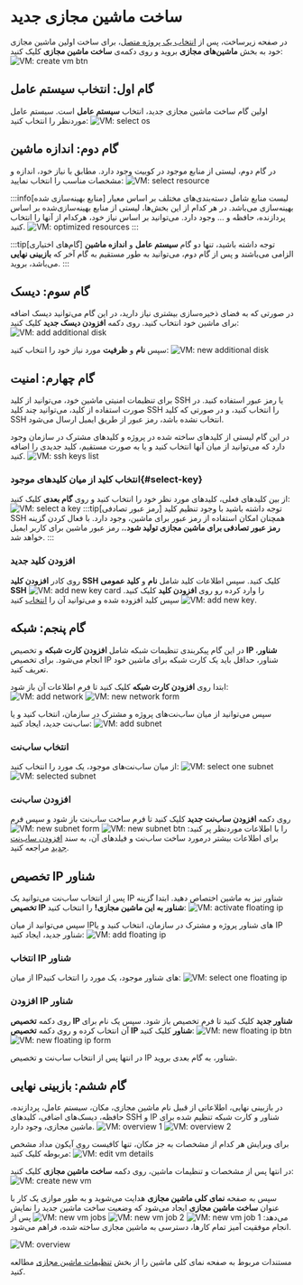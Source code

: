 # ساخت ماشین مجازی جدید

در صفحه زیرساخت، پس از [انتخاب یک پروژه متصل](../iaas-settings#select-project)، برای ساخت اولین ماشین مجازی خود به بخش **ماشین‌های مجازی** بروید و روی دکمه‌ی **ساخت ماشین مجازی** کلیک کنید:
![VM: create vm btn](create-vm-btn.png)

## گام اول: انتخاب سیستم عامل

اولین گام ساخت ماشین مجازی جدید، انتخاب **سیستم عامل** است. سیستم عامل موردنظر را انتخاب کنید:
![VM: select os](select-os.png)

## گام دوم: اندازه ماشین

در گام دوم، لیستی از منابع موجود در کوبیت وجود دارد. مطابق با نیاز خود، اندازه و مشخصات مناسب را انتخاب نمایید:
![VM: select resource](resource-list-1.png)

:::info[منابع بهینه‌سازی شده]
لیست منابع شامل دسته‌بندی‌های مختلف بر اساس معیار بهینه‌سازی می‌باشد. در هر کدام از این بخش‌ها، لیستی از منابع بهینه‌سازی‌شده بر اساس پردازنده، حافظه و ... وجود دارد. می‌توانید بر اساس نیاز خود، هرکدام از آنها را انتخاب کنید.
![VM: optimized resources](optimized-resources-list.png)
:::

:::tip[گام‌های اختیاری]
توجه داشته باشید، تنها دو گام **سیستم عامل** و **اندازه ماشین** الزامی می‌باشند و پس از گام دوم، می‌توانید به طور مستقیم به گام آخر که **بازبینی نهایی** می‌باشد، بروید.
:::

## گام سوم: دیسک

در صورتی که به فضای ذخیره‌سازی بیشتری نیاز دارید، در این گام می‌توانید دیسک اضافه برای ماشین خود انتخاب کنید. روی دکمه **افزودن دیسک جدید** کلیک کنید:
![VM: add additional disk](add-additional-disk.png)

سپس **نام** و **ظرفیت** مورد نیاز خود را انتخاب کنید:
![VM: new additional disk](new-additional-disk.png)

## گام چهارم: امنیت

برای تنظیمات امنیتی ماشین خود، می‌توانید از کلید SSH یا رمز عبور استفاده کنید. در صورت استفاده از کلید، می‌توانید چند کلید SSH را انتخاب کنید، و در صورتی که کلید SSH انتخاب نشده باشد، رمز عبور از طریق ایمیل ارسال می‌شود.

در این گام لیستی از کلیدهای ساخته شده در پروژه و کلیدهای مشترک در سازمان وجود دارد که می‌توانید از میان آنها انتخاب کنید و یا به صورت مستقیم، کلید جدیدی را اضافه کنید.
![VM: ssh keys list](ssh-keys-list.png)

### انتخاب کلید از میان کلیدهای موجود{#select-key}

از بین کلیدهای فعلی، کلیدهای مورد نظر خود را انتخاب کنید و روی **گام بعدی** کلیک کنید:
![VM: select a key](select-key.png)
:::tip[رمز عبور تصادفی]
توجه داشته باشید با وجود تنظیم کلید SSH همچنان امکان استفاده از رمز عبور برای ماشین، وجود دارد. با فعال کردن گزینه **رمز عبور تصادفی برای ماشین مجازی تولید شود.**، رمز عبور ماشین برای کاربر ایمیل خواهد شد.
:::

### افزودن کلید جدید

روی کادر **افزودن کلید SSH** کلیک کنید. سپس اطلاعات کلید شامل **نام** و **کلید عمومی SSH** را وارد کرده رو روی **افزودن کلید** کلیک کنید.
![VM: add new key card](add-new-key-card.png)
![VM: add new key](add-new-key.png)
سپس کلید افزوده شده و می‌توانید آن را [انتخاب](#select-key) کنید.

## گام پنجم: شبکه

در این گام پیکربندی تنظیمات شبکه شامل **افزودن کارت شبکه** و تخصیص **IP شناور**، انجام می‌شود. برای تخصیص IP شناور، حداقل باید یک کارت شبکه برای ماشین خود تعریف کنید.

ابتدا روی **افزودن کارت شبکه** کلیک کنید تا فرم اطلاعات آن باز شود:
![VM: add network](add-network.png)
![VM: new network form](new-network-form.png)

سپس می‌توانید از میان ساب‌نت‌های پروژه و مشترک در سازمان، انتخاب کنید و یا ساب‌نت جدید، ایجاد کنید:
![VM: add subnet](select-subnet.png)

### انتخاب ساب‌نت

از میان ساب‌نت‌های موجود، یک مورد را انتخاب کنید:
![VM: select one subnet](select-subnet-2.png)
![VM: selected subnet](selected-subnet.png)

### افزودن ساب‌نت

روی دکمه **افزودن ساب‌نت جدید** کلیک کنید تا فرم ساخت ساب‌نت باز شود و سپس فرم را با اطلاعات موردنظر پر کنید:
![VM: new subnet btn](new-subnet-btn-vm.png)
![VM: new subnet form](new-subnet-form-vm.png)
برای اطلاعات بیشتر درمورد ساخت ساب‌نت و فیلدهای آن، به سند [افزودن ساب‌نت جدید](../subnets#add-new-subnet) مراجعه کنید.

## تخصیص IP شناور

پس از انتخاب ساب‌نت می‌توانید یک IP شناور نیز به ماشین اختصاص دهید. ابتدا گزینه **تخصیص IP شناور به این ماشین مجازی!** را انتخاب کنید:
![VM: activate floating ip](activate-floating-ip.png)

سپس می‌توانید از میان IPهای شناور پروژه و مشترک در سازمان، انتخاب کنید و یا IP شناور جدید، ایجاد کنید:
![VM: add floating ip](select-floating-ip.png)

### انتخاب IP شناور

از میان IPهای شناور موجود، یک مورد را انتخاب کنید:
![VM: select one floating ip](select-floating-ip-2.png)

### افزودن IP شناور

روی دکمه **تخصیص IP شناور جدید** کلیک کنید تا فرم تخصیص باز شود. سپس یک نام برای آن انتخاب کرده و روی دکمه **تخصیص IP شناور** کلیک کنید:
![VM: new floating ip btn](new-floating-ip-btn.png)
![VM: new floating ip form](new-floating-ip-form.png)

در انتها پس از انتخاب ساب‌نت و تخصیص IP شناور، به گام بعدی بروید.

## گام ششم: بازبینی نهایی

در بازبینی نهایی، اطلاعاتی از قبیل نام ماشین مجازی، مکان، سیستم عامل، پردازنده، حافظه، دیسک‌های اضافی، کلیدهای SSH و IP شناور و کارت شبکه تنظیم شده برای ماشین مجازی، وجود دارد.
![VM: overview 1](overview-new-vm-1.png)
![VM: overview 2](overview-new-vm-2.png)

برای ویرایش هر کدام از مشخصات به جز مکان، تنها کافیست روی آیکون مداد مشخص مربوطه کلیک کنید:
![VM: edit vm details](edit-new-vm-details.png)

در انتها پس از مشخصات و تنظیمات ماشین، روی دکمه **ساخت ماشین مجازی** کلیک کنید:
![VM: create new vm](create-new-vm.png)

سپس به صفحه **نمای کلی ماشین مجازی** هدایت می‌شوید و به طور موازی یک کار با عنوان **ساخت ماشین مجازی** ایجاد می‌شود که وضعیت ساخت ماشین جدید را نمایش می‌دهد:
![VM: new vm job 1](new-vm-job-1.png)
![VM: new vm job 2](new-vm-job-2.png)
![VM: new vm jobs](new-vm-jobs.png)
پس از انجام موفقیت آمیز تمام کارها، دسترسی به ماشین مجازی ساخته شده، فراهم می‌شود.

![VM: overview](overview-new-vm.png)

مستندات مربوط به صفحه نمای کلی ماشین را از بخش [تنظیمات ماشین‌ مجازی](../vms) مطالعه کنید.
